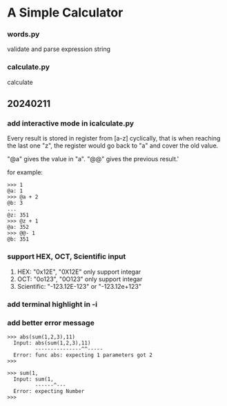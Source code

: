 # A Simple Calculator

### words.py

validate and parse expression string

### calculate.py

calculate

## 20240211

### add interactive mode in icalculate.py

Every result is stored in register from \[a-z\] cyclically, that is when reaching the last one "z", the register would go back to "a" and cover the old value.

"@a" gives the value in "a". "@@" gives the previous result.'

for example:

```
>>> 1
@a: 1
>>> @a + 2
@b: 3
...
@z: 351
>>> @z + 1
@a: 352
>>> @@- 1
@b: 351
```

### support HEX, OCT, Scientific input

1. HEX: "0x12E", "0X12E" only support integar
2. OCT: "0o123", "0O123" only support integar
3. Scientific: "-123.12E-123" or "-123.12e+123"

### add terminal highlight in -i

### add better error message 
```
>>> abs(sum(1,2,3),11)
  Input: abs(sum(1,2,3),11)
         ---------------^^-----
  Error: func abs: expecting 1 parameters got 2
>>>
```

```
>>> sum(1,
  Input: sum(1,
         ------^---
  Error: expecting Number
>>>
```
